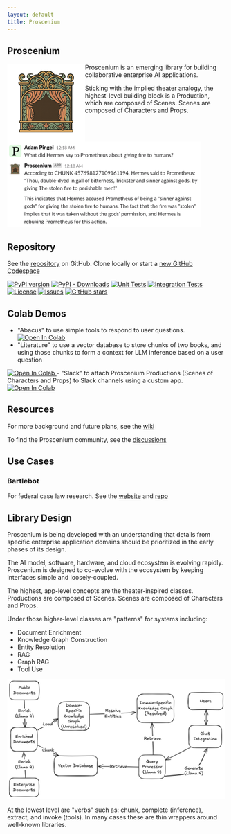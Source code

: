 ```yaml
---
layout: default  
title: Proscenium
---
```


## Proscenium

<img src="./assets/images/logo.png" align="left" width="180px" alt="proscenium logo"/>

Proscenium is an emerging library for building collaborative enterprise AI applications.

Sticking with the implied theater analogy,
the highest-level building block is a Production, which are composed of Scenes.
Scenes are composed of Characters and Props.

<img src="./assets/images/prometheus_slack.png" width="448px" alt="Prometheus question on Slack">

<br clear="left"/>

## Repository

See the [repository](https://github.com/The-AI-Alliance/proscenium) on GitHub.
Clone locally or start a [new GitHub Codespace](https://github.com/codespaces/new/The-AI-Alliance/proscenium)

[![PyPI version](https://img.shields.io/pypi/v/proscenium)](https://pypi.org/project/proscenium/)
[![PyPI - Downloads](https://img.shields.io/pypi/dm/proscenium)](https://pypi.org/project/proscenium/)
[![Unit Tests](https://github.com/The-AI-Alliance/proscenium/actions/workflows/unit-tests.yml/badge.svg?branch=main)](https://github.com/The-AI-Alliance/proscenium/actions/workflows/unit-tests.yml?query=branch%3Amain)
[![Integration Tests](https://github.com/The-AI-Alliance/proscenium/actions/workflows/integration-tests.yml/badge.svg?branch=main)](https://github.com/The-AI-Alliance/proscenium/actions/workflows/integration-tests.yml?query=branch%3Amain)
[![License](https://img.shields.io/github/license/The-AI-Alliance/proscenium)](https://github.com/The-AI-Alliance/proscenium/tree/main?tab=Apache-2.0-1-ov-file#readme)
[![Issues](https://img.shields.io/github/issues/The-AI-Alliance/proscenium)](https://github.com/The-AI-Alliance/proscenium/issues)
[![GitHub stars](https://img.shields.io/github/stars/The-AI-Alliance/proscenium?style=social)](https://github.com/The-AI-Alliance/proscenium/stargazers)

## Colab Demos

- "Abacus" to use simple tools to respond to user questions. <a target="_blank" href="https://colab.research.google.com/github/The-AI-Alliance/proscenium/blob/main/notebooks/Abacus.ipynb">
<img src="https://colab.research.google.com/assets/colab-badge.svg" alt="Open In Colab"/></a>
- "Literature" to use a vector database to store chunks of two books, and using those chunks to form a context for LLM inference based on a user question <a target="_blank" href="https://colab.research.google.com/github/The-AI-Alliance/proscenium/blob/main/notebooks/Literature.ipynb">
<img src="https://colab.research.google.com/assets/colab-badge.svg" alt="Open In Colab"/>
</a>
- "Slack" to attach Proscenium Productions (Scenes of Characters and Props) to Slack channels using a custom app. <a target="_blank" href="https://colab.research.google.com/github/The-AI-Alliance/proscenium/blob/main/notebooks/Slack.ipynb">
<img src="https://colab.research.google.com/assets/colab-badge.svg" alt="Open In Colab"/></a>

## Resources

For more background and future plans, see the [wiki](https://github.com/The-AI-Alliance/proscenium/wiki)

To find the Proscenium community, see the [discussions](https://github.com/The-AI-Alliance/proscenium/discussions)

## Use Cases

### Bartlebot

For federal case law research.  See the [website](https://the-ai-alliance.github.io/bartlebot/) and [repo](https://github.com/The-AI-Alliance/bartlebot)

## Library Design

Proscenium is being developed with an understanding that
details from specific enterprise application domains should be
prioritized in the early phases of its design.

The AI model, software, hardware, and cloud ecosystem is evolving rapidly.
Proscenium is designed to co-evolve with the ecosystem by keeping interfaces
simple and loosely-coupled.

The highest, app-level concepts are the theater-inspired classes.
Productions are composed of Scenes.
Scenes are composed of Characters and Props.

Under those higher-level classes are "patterns" for systems including:

- Document Enrichment
- Knowledge Graph Construction
- Entity Resolution
- RAG
- Graph RAG
- Tool Use

<img src="./assets/images/kg_diagram.png" width="600px" alt="kg diagram"/>

At the lowest level are "verbs" such as:
chunk, complete (inference), extract, and invoke (tools).
In many cases these are thin wrappers around well-known libraries.
